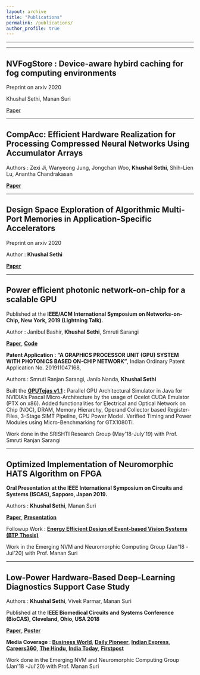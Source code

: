 ```yaml
---
layout: archive
title: "Publications"
permalink: /publications/
author_profile: true
---
```


<!--
## Edge Framework for Collaborative and Efficient Video Understanding, Compression and Transmission

Preprint on arxiv 2020

Author : **Khushal Sethi**

[**Paper**](), [**Code**]()

--- -->

<!--

## Modular Interface Bridge Joining Vision and Language

Preprint on arxiv 2020

Author : **Khushal Sethi**

[**Paper**](), [**Code**]() -->

---

<!-- ## Efficiently Coupled Deep Learning-based Video-Compression and Video-Understanding

Preprint on arxiv 2020

Author : **Khushal Sethi**

[**Paper**](), [**Code**]() -->

---

## NVFogStore : Device-aware hybird caching for fog computing environments

Preprint on arxiv 2020

Khushal Sethi, Manan Suri

[Paper]()

---

## CompAcc: Efficient Hardware Realization for Processing Compressed Neural Networks Using Accumulator Arrays

Authors : Zexi Ji, Wanyeong Jung, Jongchan Woo, **Khushal Sethi**, Shih-Lien Lu, Anantha Chandrakasan

[**Paper**]()

---

## Design Space Exploration of Algorithmic Multi-Port Memories in Application-Specific Accelerators

Preprint on arxiv 2020

Author : **Khushal Sethi**

[**Paper**]()

---

<!--
**Patent Application : “A GRAPHICS PROCESSOR UNIT (GPU) SYSTEM WITH PHOTONICS BASED ON-CHIP NETWORK”**, Indian Ordinary Patent Application No. 201911047168,

Authors : Smruti Ranjan Sarangi, Janib Nanda, **Khushal Sethi** -->
<!-- --- -->

<!-- ## Efficient Communication for Parallel Graph-Processing on In-Memory Spatial Architectures

Preprint on arxiv 2020

Author : **Khushal Sethi**

[**Paper**](), [**Presentation**]()  -->

## Power efficient photonic network-on-chip for a scalable GPU

Published at the **IEEE/ACM International Symposium on Networks-on-Chip, New York, 2019 (Lightning Talk).**

Author : Janibul Bashir, **Khushal Sethi**, Smruti Sarangi

[**Paper**](), [**Code**](http://www.cse.iitd.ac.in/tejas/gputejas/index.html)

**Patent Application : “A GRAPHICS PROCESSOR UNIT (GPU) SYSTEM WITH PHOTONICS BASED ON-CHIP NETWORK”**, Indian Ordinary Patent Application No. 201911047168,

Authors : Smruti Ranjan Sarangi, Janib Nanda, **Khushal Sethi**

Built the [**GPUTejas v1.1**](http://www.cse.iitd.ac.in/tejas/gputejas/index.html) : Parallel GPU Architectural Simulator in Java for NVIDIA’s Pascal Micro-Architecture by the usage of Ocelot CUDA Emulator (PTX on x86). Added functionalities for Electrical and Optical Network on Chip (NOC), DRAM, Memory Hierarchy, Operand Collector based Register-Files, 3-Stage SIMT Pipeline, GPU Power Model. Verified Timing and Power Modules using Micro-Benchmarking for GTX1080Ti.

Work done in the SRISHTI Research Group (May'18-July'19) with Prof. Smruti Ranjan Sarangi

---

## Optimized Implementation of Neuromorphic HATS Algorithm on FPGA

**Oral Presentation at the IEEE International Symposium on Circuits and Systems (ISCAS), Sapporo, Japan 2019.**

Authors : **Khushal Sethi**, Manan Suri

[**Paper**](), [**Presentation**](khushalsethi98.com/files/)

Followup Work : [**Energy Efficient Design of Event-based Vision Systems (BTP Thesis)**](khushalsethi98.com/files/)

Work in the Emerging NVM and Neuromorphic Computing Group (Jan'18 -Jul'20) with Prof. Manan Suri

---

## Low-Power Hardware-Based Deep-Learning Diagnostics Support Case Study

Authors : **Khushal Sethi**, Vivek Parmar, Manan Suri

Published at the **IEEE Biomedical Circuits and Systems Conference (BioCAS), Cleveland, Ohio, USA 2018**

[**Paper**](), [**Poster**]()

**Media Coverage** : [**Business World**](http://bwcio.businessworld.in/article/Artificial-Intelligence-System-By-IIT-Delhi-Researchers-Detects-TB-Malaria-Cervical-Cancer-in-Milliseconds/26-03-2019-168485/), [**Daily Pioneer**](https://www.dailypioneer.com/2019/state-editions/iit-develops-ai-based-detector-for-tb.html), [**Indian Express**](http://www.newindianexpress.com/cities/delhi/2019/mar/27/iit-delhi-designs-ai-based-system-to-detect-diseases-1956504.html), [**Careers360**](https://news.careers360.com/iit-delhi-researchers-design-ai-system-detect-malaria-tb-cervical-cancer-milliseconds), [**The Hindu**](https://www.thehindu.com/news/cities/Delhi/iit-delhi-develops-ai-based-system-to-detect-malaria-other-diseases/article26647656.ece), [**India Today**](https://www.indiatoday.in/education-today/news/story/iit-delhi-develops-ai-hardware-to-detect-diseases-and-help-diagnostic-treatments-in-rural-resource-constrained-areas-1487728-2019-03-27), [**Firstpost**](https://www.firstpost.com/tech/science/iit-delhi-scientists-develop-ai-based-system-to-detect-malaria-tb-cervical-cancer-6334771.html)

Work done in the Emerging NVM and Neuromorphic Computing Group (Jan'18 -Jul'20) with Prof. Manan Suri
